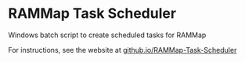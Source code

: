 # RAMMap Task Scheduler
Windows batch script to create scheduled tasks for RAMMap

For instructions, see the website at [github.io/RAMMap-Task-Scheduler][link]


[link]: https://tbr-development.github.io/RAMMap-Task-Scheduler/
